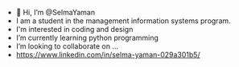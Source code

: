 - 👋 Hi, I’m @SelmaYaman
- I am a student in the management information systems program.
- I'm interested in coding and design
- I’m currently learning python programming 
- I’m looking to collaborate on ...
- https://www.linkedin.com/in/selma-yaman-029a301b5/

<!---
SelmaYaman/SelmaYaman is a ✨ special ✨ repository because its `README.md` (this file) appears on your GitHub profile.
You can click the Preview link to take a look at your changes.
--->
